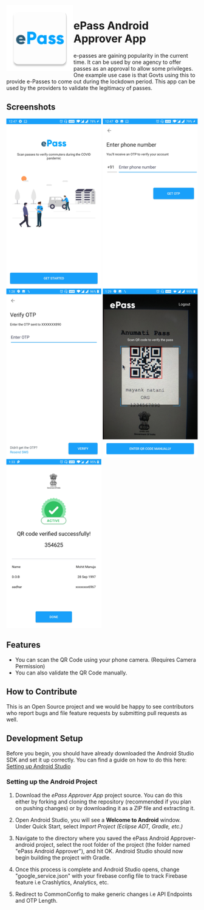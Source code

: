 <img height='175' src="app/src/main/res/mipmap-xxxhdpi/ic_launcher.png" align="left" hspace="1" vspace="1">



# ePass Android Approver App

e-passes are gaining popularity in the current time. It can be used by one agency to offer passes as an approval to allow some privileges.  
One example use case is that Govts using this to provide e-Passes to come out during the lockdown period.
This app can be used by the providers to validate the legitimacy of passes.

## Screenshots

<p float="left">
  <img src="screenshots/screenshot1.jpg" width="250"  />
  <img src="screenshots/screenshot2.jpg" width="250" />
  <img src="screenshots/screenshot3.jpg" width="250" />
  <img src="screenshots/screenshot4.jpg" width="250" />
  <img src="screenshots/screenshot5.jpg" width="250" />
</p>



## Features

* You can scan the QR Code using your phone camera. (Requires Camera Permission)
* You can also validate the QR Code manually.

## How to Contribute
This is an Open Source project and we would be happy to see contributors who report bugs and file feature requests by submitting pull requests as well.


## Development Setup

Before you begin, you should have already downloaded the Android Studio SDK and set it up correctly. You can find a guide on how to do this here: [Setting up Android Studio](http://developer.android.com/sdk/installing/index.html?pkg=studio)

### Setting up the Android Project

1. Download the *ePass Approver App* project source. You can do this either by forking and cloning the repository (recommended if you plan on pushing changes) or by downloading it as a ZIP file and extracting it.

2. Open Android Studio, you will see a **Welcome to Android** window. Under Quick Start, select *Import Project (Eclipse ADT, Gradle, etc.)*

4. Navigate to the directory where you saved the ePass Android Approver-android project, select the root folder of the project (the folder named "ePass Android Approver"), and hit OK. Android Studio should now begin building the project with Gradle.

5. Once this process is complete and Android Studio opens, change "google_service.json" with your firebase config file to track Firebase feature i.e Crashlytics, Analytics, etc.

5. Redirect to CommonConfig to make generic changes i.e API Endpoints and OTP Length.